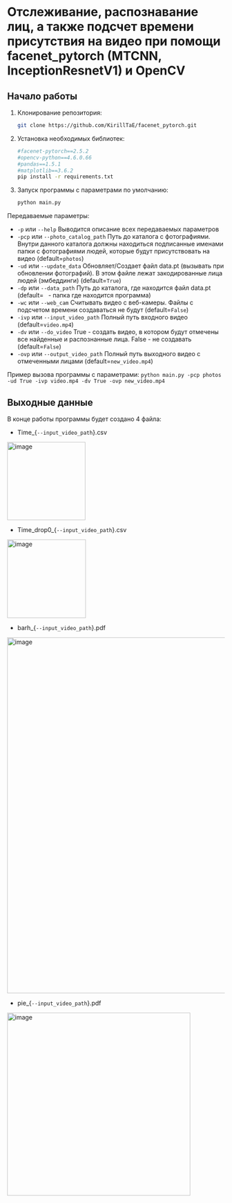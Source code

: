 # Отслеживание, распознавание лиц, а также подсчет времени присутствия на видео при помощи facenet_pytorch (MTCNN, InceptionResnetV1) и OpenCV

## Начало работы

1. Клонирование репозитория:
    
    ```bash
    git clone https://github.com/KirillTaE/facenet_pytorch.git
 
1. Установка необходимых библиотек:

    ```bash
    #facenet-pytorch==2.5.2
    #opencv-python==4.6.0.66
    #pandas==1.5.1
    #matplotlib==3.6.2
    pip install -r requirements.txt

1. Запуск программы с параметрами по умолчанию:

    ```bash
    python main.py

Передаваемые параметры:

  * `-р` или `--help` Выводится описание всех передаваемых параметров
  * `-pcp` или `--photo_catalog_path` Путь до каталога с фотографиями. Внутри данного каталога должны находиться подписанные именами папки с фотографиями людей, которые будут присутствовать на видео (default=`photos`)
  * `-ud` или `--update_data` Обновляет/Создает файл data.pt (вызывать при обновлении фотографий). В этом файле лежат закодированные лица людей (эмбеддинги) (default=`True`)
  * `-dp` или `--data_path` Путь до каталога, где находится файл data.pt (default=` ` - папка где находится программа)
  * `-wc` или `--web_cam` Считывать видео с веб-камеры. Файлы с подсчетом времени создаваться не будут (default=`False`)
  * `-ivp` или `--input_video_path` Полный путь входного видео (default=`video.mp4`)
  * `-dv` или `--do_video` True - создать видео, в котором будут отмечены все найденные и распознанные лица. False - не создавать (default=`False`)
  * `-ovp` или `--output_video_path` Полный путь выходного видео с отмеченными лицами (default=`new_video.mp4`)

Пример вызова программы с параметрами: `python main.py -pcp photos -ud True -ivp video.mp4 -dv True -ovp new_video.mp4`

## Выходные данные

В конце работы программы будет создано 4 файла:
  * Time_{`--input_video_path`}.csv
  <img width="181" alt="image" src="https://user-images.githubusercontent.com/82940632/204598256-10575e3e-ad10-4419-a39f-6186298facfd.png">

  * Time_drop0_{`--input_video_path`}.csv 
  <img width="182" alt="image" src="https://user-images.githubusercontent.com/82940632/204598348-ec7662e5-0478-4a06-968f-aff6f9cb6b31.png">

  * barh_{`--input_video_path`}.pdf 
  <img width="825" alt="image" src="https://user-images.githubusercontent.com/82940632/204598040-2234cda0-edba-4a6a-8ced-2f7dc70eb2aa.png">
  
  * pie_{`--input_video_path`}.pdf 
  <img width="424" alt="image" src="https://user-images.githubusercontent.com/82940632/204597855-ad88af7a-226e-4487-9180-005455d15959.png">


